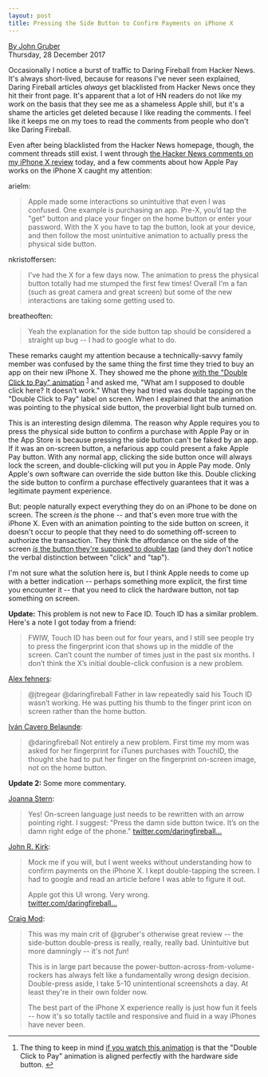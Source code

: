 ```yaml
---
layout: post
title: Pressing the Side Button to Confirm Payments on iPhone X
---
```


  [By John Gruber](https://daringfireball.net/2017/12/side_button_to_confirm_payments_on_iphone_x)  
  Thursday, 28 December 2017


Occasionally I notice a burst of traffic to Daring Fireball from Hacker News. It's always short-lived, because for reasons I've never seen explained, Daring Fireball articles *always* get blacklisted from Hacker News once they hit their front page. It's apparent that a lot of HN readers do not like my work on the basis that they see me as a shameless Apple shill, but it's a shame the articles get deleted because I like reading the comments. I feel like it keeps me on my toes to read the comments from people who don't like Daring Fireball.

Even after being blacklisted from the Hacker News homepage, though, the comment threads still exist. I went through [the Hacker News comments on my iPhone X review][hn] today, and a few comments about how Apple Pay works on the iPhone X caught my attention:

  [hn]: https://news.ycombinator.com/item?id=16014464#16018457

arielm:

  > Apple made some interactions so unintuitive that even I was
  > confused. One example is purchasing an app. Pre-X, you’d tap the
  > "get" button and place your finger on the home button or enter
  > your password. With the X you have to tap the button, look at your
  > device, and then follow the most unintuitive animation to actually
  > press the physical side button.

nkristoffersen:

  > I've had the X for a few days now. The animation to press the
  > physical button totally had me stumped the first few times!
  > Overall I'm a fan (such as great camera and great screen) but some
  > of the new interactions are taking some getting used to.

breatheoften:

  > Yeah the explanation for the side button tap should be considered
  > a straight up bug -- I had to google what to do.

These remarks caught my attention because a technically-savvy family member was confused by the same thing the first time they tried to buy an app on their new iPhone X. They showed me the phone [with the "Double Click to Pay" animation][a] <sup id="fnr1-2017-12-28">[1]</sup> and asked me, "What am I supposed to double click here? It doesn't work." What they had tried was double tapping on the "Double Click to Pay" label on screen. When I explained that the animation was pointing to the physical side button, the proverbial light bulb turned on.

This is an interesting design dilemma. The reason why Apple requires you to press the physical side button to confirm a purchase with Apple Pay or in the App Store is because pressing the side button can't be faked by an app. If it was an on-screen button, a nefarious app could present a fake Apple Pay button. With any normal app, clicking the side button once will always lock the screen, and double-clicking will put you in Apple Pay mode. Only Apple's own software can override the side button like this. Double clicking the side button to confirm a purchase effectively guarantees that it was a legitimate payment experience.

But: people naturally expect everything they do on an iPhone to be done on screen. The screen *is* the phone -- and that's even more true with the iPhone X. Even with an animation pointing to the side button on screen, it doesn't occur to people that they need to do something off-screen to authorize the transaction. They think the affordance on the side of the screen [*is* the button they're supposed to double tap](https://twitter.com/brentdax/status/946737462184894464) (and they don't notice the verbal distinction between "click" and "tap").

I'm not sure what the solution here is, but I think Apple needs to come up with a better indication -- perhaps something more explicit, the first time you encounter it -- that you need to click the hardware button, not tap something on screen.

**Update:** This problem is not new to Face ID. Touch ID has a similar problem. Here's a note I got today from a friend:

  > FWIW, Touch ID has been out for four years, and I still see people
  > try to press the fingerprint icon that shows up in the middle of
  > the screen. Can’t count the number of times just in the past six
  > months. I don’t think the X’s initial double-click confusion is a
  > new problem.

[Alex fehners](https://twitter.com/Fehners/status/946699626836570117):

  > @jtregear @daringfireball Father in law repeatedly said his Touch
  > ID wasn’t working. He was putting his thumb to the finger print
  > icon on screen rather than the home button.

[Iván Cavero Belaunde](https://twitter.com/ivanski/status/946740280765632512):

  > @daringfireball Not entirely a new problem. First time my mom was
  > asked for her fingerprint for iTunes purchases with TouchID, the
  > thought she had to put her finger on the fingerprint on-screen
  > image, not on the home button.

[a]: https://daringfireball.net/misc/2017/12/double-click-to-pay.mp4

**Update 2:** Some more commentary.

[Joanna Stern](https://twitter.com/JoannaStern/status/946906131263303680):

  > Yes! On-screen language just needs to be rewritten with an arrow
  > pointing right. I suggest: "Press the damn side button twice. It’s
  > on the damn right edge of the phone."
[twitter.com/daringfireball…](https://twitter.com/daringfireball/status/946584065536294912)


[John R. Kirk](https://twitter.com/JohnKirk/status/946591769709379585):

  > Mock me if you will, but I went weeks without understanding how to
  > confirm payments on the iPhone X. I kept double-tapping the
  > screen. I had to google and read an article before I was able to
  > figure it out.
  >
  > Apple got this UI wrong. Very wrong.  
  > [twitter.com/daringfireball…](https://twitter.com/daringfireball/status/946584065536294912)


[Craig Mod](https://twitter.com/craigmod/status/946661392408510464):

  > This was my main crit of @gruber's otherwise great review -- the
  > side-button double-press is really, really, really bad.
  > Unintuitive but more damningly -- it's not *fun*!
  >
  > This is in large part because the
  > power-button-across-from-volume-rockers has always felt like a
  > fundamentally wrong design decision. Double-press aside, I take
  > 5-10 unintentional screenshots a day. At least they're in their
  > own folder now.
  >
  > The best part of the iPhone X experience really is just how fun it
  > feels -- how it's so totally tactile and responsive and fluid in a
  > way iPhones have never been.

<div class="footnotes">
<hr />
<ol>
<li id="fn1-2017-12-28">
<p>The thing to keep in mind <a href="https://daringfireball.net/misc/2017/12/double-click-to-pay">if you watch this animation</a> is that the "Double Click to Pay" animation is aligned perfectly with the hardware side button.&nbsp;<a href="#fnr1-2017-12-28"  class="footnoteBackLink"  title="Jump back to footnote 1 in the text.">&#x21A9;&#xFE0E;</a></p>
</li>
</ol>
</div>

[1]: #fn1-2017-12-28

